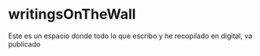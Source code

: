 # writingsOnTheWall
Este es un espacio donde todo lo que escribo y he recopilado en digital, va publicado
